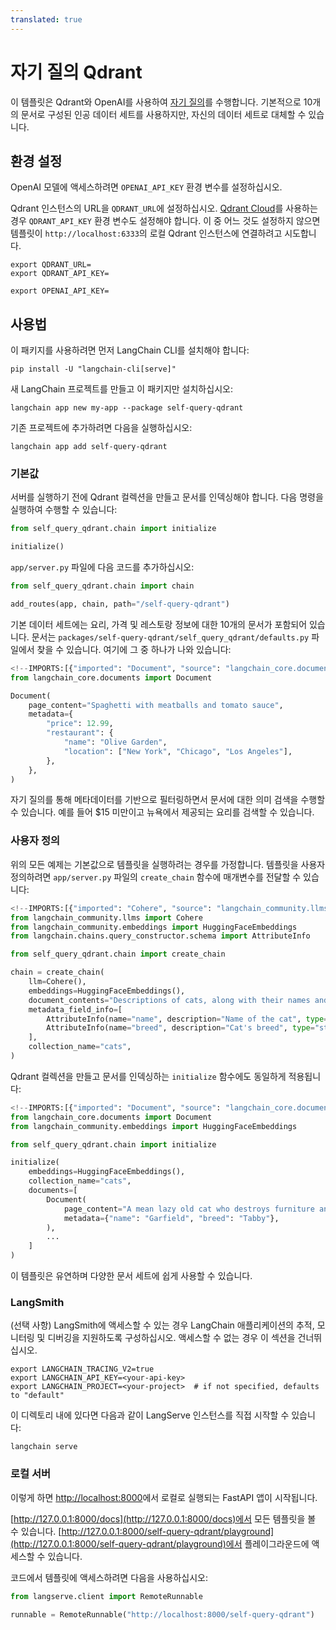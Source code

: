 ```yaml
---
translated: true
---
```


# 자기 질의 Qdrant

이 템플릿은 Qdrant와 OpenAI를 사용하여 [자기 질의](https://python.langchain.com/docs/modules/data_connection/retrievers/self_query/)를 수행합니다. 기본적으로 10개의 문서로 구성된 인공 데이터 세트를 사용하지만, 자신의 데이터 세트로 대체할 수 있습니다.

## 환경 설정

OpenAI 모델에 액세스하려면 `OPENAI_API_KEY` 환경 변수를 설정하십시오.

Qdrant 인스턴스의 URL을 `QDRANT_URL`에 설정하십시오. [Qdrant Cloud](https://cloud.qdrant.io)를 사용하는 경우 `QDRANT_API_KEY` 환경 변수도 설정해야 합니다. 이 중 어느 것도 설정하지 않으면 템플릿이 `http://localhost:6333`의 로컬 Qdrant 인스턴스에 연결하려고 시도합니다.

```shell
export QDRANT_URL=
export QDRANT_API_KEY=

export OPENAI_API_KEY=
```

## 사용법

이 패키지를 사용하려면 먼저 LangChain CLI를 설치해야 합니다:

```shell
pip install -U "langchain-cli[serve]"
```

새 LangChain 프로젝트를 만들고 이 패키지만 설치하십시오:

```shell
langchain app new my-app --package self-query-qdrant
```

기존 프로젝트에 추가하려면 다음을 실행하십시오:

```shell
langchain app add self-query-qdrant
```

### 기본값

서버를 실행하기 전에 Qdrant 컬렉션을 만들고 문서를 인덱싱해야 합니다.
다음 명령을 실행하여 수행할 수 있습니다:

```python
from self_query_qdrant.chain import initialize

initialize()
```

`app/server.py` 파일에 다음 코드를 추가하십시오:

```python
from self_query_qdrant.chain import chain

add_routes(app, chain, path="/self-query-qdrant")
```

기본 데이터 세트에는 요리, 가격 및 레스토랑 정보에 대한 10개의 문서가 포함되어 있습니다.
문서는 `packages/self-query-qdrant/self_query_qdrant/defaults.py` 파일에서 찾을 수 있습니다.
여기에 그 중 하나가 나와 있습니다:

```python
<!--IMPORTS:[{"imported": "Document", "source": "langchain_core.documents", "docs": "https://api.python.langchain.com/en/latest/documents/langchain_core.documents.base.Document.html", "title": "self-query-qdrant"}]-->
from langchain_core.documents import Document

Document(
    page_content="Spaghetti with meatballs and tomato sauce",
    metadata={
        "price": 12.99,
        "restaurant": {
            "name": "Olive Garden",
            "location": ["New York", "Chicago", "Los Angeles"],
        },
    },
)
```

자기 질의를 통해 메타데이터를 기반으로 필터링하면서 문서에 대한 의미 검색을 수행할 수 있습니다.
예를 들어 $15 미만이고 뉴욕에서 제공되는 요리를 검색할 수 있습니다.

### 사용자 정의

위의 모든 예제는 기본값으로 템플릿을 실행하려는 경우를 가정합니다.
템플릿을 사용자 정의하려면 `app/server.py` 파일의 `create_chain` 함수에 매개변수를 전달할 수 있습니다:

```python
<!--IMPORTS:[{"imported": "Cohere", "source": "langchain_community.llms", "docs": "https://api.python.langchain.com/en/latest/llms/langchain_community.llms.cohere.Cohere.html", "title": "self-query-qdrant"}, {"imported": "HuggingFaceEmbeddings", "source": "langchain_community.embeddings", "docs": "https://api.python.langchain.com/en/latest/embeddings/langchain_community.embeddings.huggingface.HuggingFaceEmbeddings.html", "title": "self-query-qdrant"}, {"imported": "AttributeInfo", "source": "langchain.chains.query_constructor.schema", "docs": "https://api.python.langchain.com/en/latest/chains/langchain.chains.query_constructor.schema.AttributeInfo.html", "title": "self-query-qdrant"}]-->
from langchain_community.llms import Cohere
from langchain_community.embeddings import HuggingFaceEmbeddings
from langchain.chains.query_constructor.schema import AttributeInfo

from self_query_qdrant.chain import create_chain

chain = create_chain(
    llm=Cohere(),
    embeddings=HuggingFaceEmbeddings(),
    document_contents="Descriptions of cats, along with their names and breeds.",
    metadata_field_info=[
        AttributeInfo(name="name", description="Name of the cat", type="string"),
        AttributeInfo(name="breed", description="Cat's breed", type="string"),
    ],
    collection_name="cats",
)
```

Qdrant 컬렉션을 만들고 문서를 인덱싱하는 `initialize` 함수에도 동일하게 적용됩니다:

```python
<!--IMPORTS:[{"imported": "Document", "source": "langchain_core.documents", "docs": "https://api.python.langchain.com/en/latest/documents/langchain_core.documents.base.Document.html", "title": "self-query-qdrant"}, {"imported": "HuggingFaceEmbeddings", "source": "langchain_community.embeddings", "docs": "https://api.python.langchain.com/en/latest/embeddings/langchain_community.embeddings.huggingface.HuggingFaceEmbeddings.html", "title": "self-query-qdrant"}]-->
from langchain_core.documents import Document
from langchain_community.embeddings import HuggingFaceEmbeddings

from self_query_qdrant.chain import initialize

initialize(
    embeddings=HuggingFaceEmbeddings(),
    collection_name="cats",
    documents=[
        Document(
            page_content="A mean lazy old cat who destroys furniture and eats lasagna",
            metadata={"name": "Garfield", "breed": "Tabby"},
        ),
        ...
    ]
)
```

이 템플릿은 유연하며 다양한 문서 세트에 쉽게 사용할 수 있습니다.

### LangSmith

(선택 사항) LangSmith에 액세스할 수 있는 경우 LangChain 애플리케이션의 추적, 모니터링 및 디버깅을 지원하도록 구성하십시오. 액세스할 수 없는 경우 이 섹션을 건너뛰십시오.

```shell
export LANGCHAIN_TRACING_V2=true
export LANGCHAIN_API_KEY=<your-api-key>
export LANGCHAIN_PROJECT=<your-project>  # if not specified, defaults to "default"
```

이 디렉토리 내에 있다면 다음과 같이 LangServe 인스턴스를 직접 시작할 수 있습니다:

```shell
langchain serve
```

### 로컬 서버

이렇게 하면 [http://localhost:8000](http://localhost:8000)에서 로컬로 실행되는 FastAPI 앱이 시작됩니다.

[http://127.0.0.1:8000/docs](http://127.0.0.1:8000/docs)에서 모든 템플릿을 볼 수 있습니다.
[http://127.0.0.1:8000/self-query-qdrant/playground](http://127.0.0.1:8000/self-query-qdrant/playground)에서 플레이그라운드에 액세스할 수 있습니다.

코드에서 템플릿에 액세스하려면 다음을 사용하십시오:

```python
from langserve.client import RemoteRunnable

runnable = RemoteRunnable("http://localhost:8000/self-query-qdrant")
```
